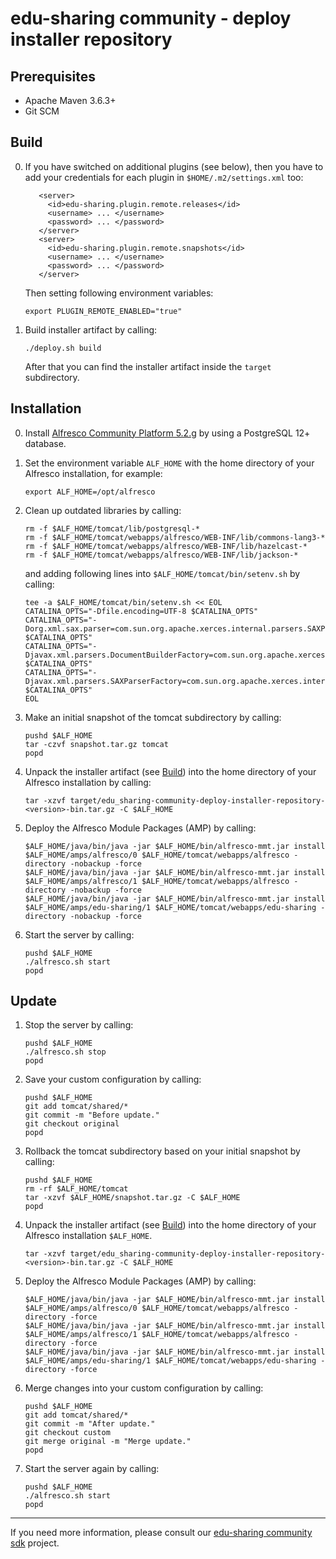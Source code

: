 
# edu-sharing community - deploy installer repository

Prerequisites
-------------

- Apache Maven 3.6.3+
- Git SCM

Build
-----

0. If you have switched on additional plugins (see below), 
   then you have to add your credentials for each plugin in `$HOME/.m2/settings.xml` too:
   
   ```
      <server>  
        <id>edu-sharing.plugin.remote.releases</id>
        <username> ... </username>
        <password> ... </password>
      </server>
      <server>
        <id>edu-sharing.plugin.remote.snapshots</id>
        <username> ... </username>
        <password> ... </password>
      </server>  
   ```      

   Then setting following environment variables:
                          
   ```
   export PLUGIN_REMOTE_ENABLED="true"
   ```
    
1. Build installer artifact by calling:
  
   ```
   ./deploy.sh build
   ```    

   After that you can find the installer artifact inside the `target` subdirectory.
   
Installation
------------

0. Install [Alfresco Community Platform 5.2.g](https://hub.alfresco.com/t5/alfresco-content-services-hub/alfresco-community-edition-201707-ga-file-list/ba-p/290487)
   by using a PostgreSQL 12+ database. 

1. Set the environment variable `ALF_HOME` with the home directory of your Alfresco installation, for example:

   ```
   export ALF_HOME=/opt/alfresco
   ```

2. Clean up outdated libraries by calling:

   ```
   rm -f $ALF_HOME/tomcat/lib/postgresql-*
   rm -f $ALF_HOME/tomcat/webapps/alfresco/WEB-INF/lib/commons-lang3-*
   rm -f $ALF_HOME/tomcat/webapps/alfresco/WEB-INF/lib/hazelcast-*
   rm -f $ALF_HOME/tomcat/webapps/alfresco/WEB-INF/lib/jackson-*
   ```

   and adding following lines into `$ALF_HOME/tomcat/bin/setenv.sh` by calling:

   ```
   tee -a $ALF_HOME/tomcat/bin/setenv.sh << EOL
   CATALINA_OPTS="-Dfile.encoding=UTF-8 $CATALINA_OPTS"    
   CATALINA_OPTS="-Dorg.xml.sax.parser=com.sun.org.apache.xerces.internal.parsers.SAXParser $CATALINA_OPTS"
   CATALINA_OPTS="-Djavax.xml.parsers.DocumentBuilderFactory=com.sun.org.apache.xerces.internal.jaxp.DocumentBuilderFactoryImpl $CATALINA_OPTS"
   CATALINA_OPTS="-Djavax.xml.parsers.SAXParserFactory=com.sun.org.apache.xerces.internal.jaxp.SAXParserFactoryImpl $CATALINA_OPTS"
   EOL
   ```

3. Make an initial snapshot of the tomcat subdirectory by calling:

   ```
   pushd $ALF_HOME
   tar -czvf snapshot.tar.gz tomcat
   popd
   ```
 
4. Unpack the installer artifact (see [Build](#build)) into the home directory of your Alfresco installation by calling:

   ```
   tar -xzvf target/edu_sharing-community-deploy-installer-repository-<version>-bin.tar.gz -C $ALF_HOME
   ```
   
5. Deploy the Alfresco Module Packages (AMP) by calling:

   ```
   $ALF_HOME/java/bin/java -jar $ALF_HOME/bin/alfresco-mmt.jar install $ALF_HOME/amps/alfresco/0 $ALF_HOME/tomcat/webapps/alfresco -directory -nobackup -force
   $ALF_HOME/java/bin/java -jar $ALF_HOME/bin/alfresco-mmt.jar install $ALF_HOME/amps/alfresco/1 $ALF_HOME/tomcat/webapps/alfresco -directory -nobackup -force
   $ALF_HOME/java/bin/java -jar $ALF_HOME/bin/alfresco-mmt.jar install $ALF_HOME/amps/edu-sharing/1 $ALF_HOME/tomcat/webapps/edu-sharing -directory -nobackup -force
   ```
   
6. Start the server by calling:

   ```
   pushd $ALF_HOME
   ./alfresco.sh start
   popd
   ```
   
Update
------

1. Stop the server by calling:

   ```
   pushd $ALF_HOME
   ./alfresco.sh stop
   popd
   ```

2. Save your custom configuration by calling:

   ```
   pushd $ALF_HOME
   git add tomcat/shared/*
   git commit -m "Before update."
   git checkout original
   popd
   ```
   
3. Rollback the tomcat subdirectory based on your initial snapshot by calling:

   ```
   pushd $ALF_HOME
   rm -rf $ALF_HOME/tomcat
   tar -xzvf $ALF_HOME/snapshot.tar.gz -C $ALF_HOME
   popd
   ```

4. Unpack the installer artifact (see [Build](#build)) into the home directory of your Alfresco installation `$ALF_HOME`.

   ```
   tar -xzvf target/edu_sharing-community-deploy-installer-repository-<version>-bin.tar.gz -C $ALF_HOME
   ```

5. Deploy the Alfresco Module Packages (AMP) by calling:

   ```
   $ALF_HOME/java/bin/java -jar $ALF_HOME/bin/alfresco-mmt.jar install $ALF_HOME/amps/alfresco/0 $ALF_HOME/tomcat/webapps/alfresco -directory -force
   $ALF_HOME/java/bin/java -jar $ALF_HOME/bin/alfresco-mmt.jar install $ALF_HOME/amps/alfresco/1 $ALF_HOME/tomcat/webapps/alfresco -directory -force
   $ALF_HOME/java/bin/java -jar $ALF_HOME/bin/alfresco-mmt.jar install $ALF_HOME/amps/edu-sharing/1 $ALF_HOME/tomcat/webapps/edu-sharing -directory -force
   ```

6. Merge changes into your custom configuration by calling:

   ```
   pushd $ALF_HOME
   git add tomcat/shared/*
   git commit -m "After update."
   git checkout custom
   git merge original -m "Merge update."
   popd
   ```
   
7. Start the server again by calling:

   ```
   pushd $ALF_HOME
   ./alfresco.sh start
   popd
   ```
      
---
If you need more information, please consult our [edu-sharing community sdk](https://scm.edu-sharing.com/edu-sharing-community/edu-sharing-community-sdk) project.
